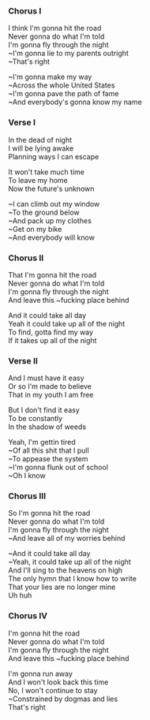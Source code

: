 ### Chorus I
I think I'm gonna hit the road  
Never gonna do what I'm told  
I'm gonna fly through the night  
~I'm gonna lie to my parents outright  
~That's right

~I'm gonna make my way  
~Across the whole United States  
~I'm gonna pave the path of fame  
~And everybody's gonna know my name

### Verse I
In the dead of night  
I will be lying awake  
Planning ways I can escape

It won't take much time  
To leave my home  
Now the future's unknown

~I can climb out my window  
~To the ground below  
~And pack up my clothes  
~Get on my bike  
~And everybody will know

### Chorus II
That I'm gonna hit the road  
Never gonna do what I'm told  
I'm gonna fly through the night  
And leave this ~fucking place behind  

And it could take all day  
Yeah it could take up all of the night  
To find, gotta find my way  
If it takes up all of the night

### Verse II
And I must have it easy  
Or so I'm made to believe  
That in my youth I am free

But I don't find it easy  
To be constantly  
In the shadow of weeds

Yeah, I'm gettin tired  
~Of all this shit that I pull  
~To appease the system  
~I'm gonna flunk out of school  
~Oh I know   

### Chorus III
So I'm gonna hit the road  
Never gonna do what I'm told  
I'm gonna fly through the night  
~And leave all of my worries behind

~And it could take all day  
~Yeah, it could take up all of the night  
And I'll sing to the heavens on high  
The only hymn that I know how to write  
That your lies are no longer mine  
Uh huh

### Chorus IV
I'm gonna hit the road  
Never gonna do what I'm told  
I'm gonna fly through the night  
And leave this ~fucking place behind

I'm gonna run away  
And I won't look back this time  
No, I won't continue to stay  
~Constrained by dogmas and lies  
That's right
